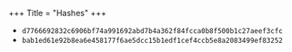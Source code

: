 +++
Title = "Hashes"
+++

- `d7766692832c6906bf74a991692abd7b4a362f84fcca0b8f500b1c27aeef3cfc`
- `bab1ed61e92b8ea6e458177f6ae5dcc15b1edf1cef4ccb5e8a2083499ef83252`
